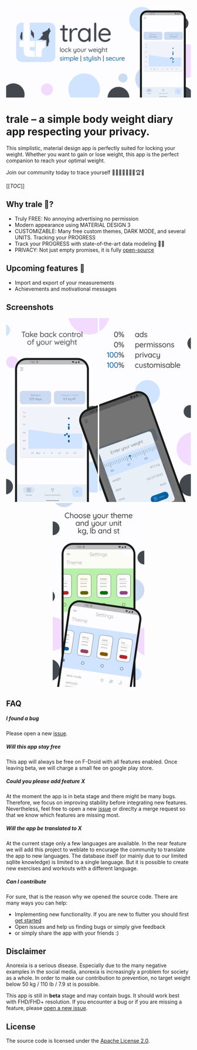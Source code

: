 <div align="center">
    <img src="fastlane/metadata/android/en-US/images/featureGraphic.jpg" />
</div>

# trale – a simple body weight diary app respecting your privacy.

This simplistic, material design app is perfectly suited for locking your
weight. Whether you want to gain or lose weight, this app is the perfect
companion to reach your optimal weight.

Join our community today to trace yourself 🐺🤸‍♀️🏋‍♀️🧘‍♂️🏆🥇

[[_TOC_]]

## Why trale 🐺?
- Truly FREE: No annoying advertising no permission
- Modern appearance using MATERIAL DESIGN 3
- CUSTOMIZABLE: Many free custom themes, DARK MODE, and several UNITS. Tracking your PROGRESS
- Track your PROGRESS with state-of-the-art data modeling 🧑‍💻
- PRIVACY: Not just empty promises, it is fully <a href="https://gitlab.com/mobilemovement/trale">open-source</a>

## Upcoming features 🚀
- Import and export of your measurements
- Achievements and motivational messages

## Screenshots
<div align="center">
    <img width="250" src="fastlane/metadata/android/en-US/images/phoneScreenshots/1.jpg" />
    <img width="250" src="fastlane/metadata/android/en-US/images/phoneScreenshots/2.jpg" />
    <img width="250" src="fastlane/metadata/android/en-US/images/phoneScreenshots/3.jpg" />
</div>

## FAQ
##### I found a bug
Please open a new <a href="https://gitlab.com/mobilemovement/trale/-/issues">issue</a>.

##### Will this app stay free
This app will always be free on F-Droid with all features enabled. Once leaving beta, we will charge a small fee on google play store.

##### Could you please add feature X
At the moment the app is in beta stage and there might be many bugs. Therefore, we focus on improving stability before integrating new features. Nevertheless, feel free to open a new <a href="https://gitlab.com/mobilemovement/trale/-/issues">issue</a> or direclty a merge request so that we know which features are missing most.

##### Will the app be translated to X
At the current stage only a few languages are available. In the near feature we will add this project to weblate to encurage the community to translate the app to new languages.
The database itself (or mainly due to our limited sqllite knowledge) is limited to a single language. But it is possible to create new exercises and workouts with a different language.

##### Can I contribute
For sure, that is the reason why we opened the source code. There are many ways you can help:
- Implementing new functionality. If you are new to flutter you should first [get started](https://flutter.dev/docs/get-started/install)
- Open issues and help us finding bugs or simply give feedback
- or simply share the app with your friends :)


## Disclaimer
Anorexia is a serious disease. Especially due to the many negative examples in
the social media, anorexia is increasingly a problem for society as a whole. In
order to make our contribution to prevention, no target weight below 50 kg /
110 lb / 7.9 st is possible.

This app is still in <b>beta</b> stage and may contain bugs. It should work
best with FHD/FHD+ resolution. If you encounter a bug or if you are missing a
feature, please <a href="https://gitlab.com/mobilemovement/trale/-/issues">open a new issue</a>.

## License
The source code is licensed under the [Apache License 2.0](http://choosealicense.com/licenses/apache-2.0/).
